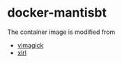 # docker-mantisbt
The container image is modified from
- [vimagick](https://hub.docker.com/r/vimagick/mantisbt)
- [xlrl](https://hub.docker.com/r/xlrl/mantisbt)
